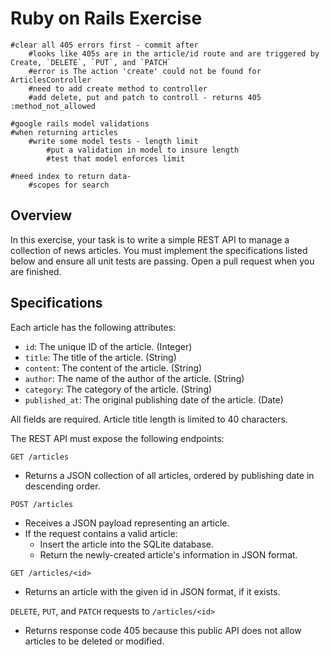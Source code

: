 # Ruby on Rails Exercise
    #clear all 405 errors first - commit after
        #looks like 405s are in the article/id route and are triggered by Create, `DELETE`, `PUT`, and `PATCH`
        #error is The action 'create' could not be found for ArticlesController
        #need to add create method to controller
        #add delete, put and patch to controll - returns 405 :method_not_allowed

    #google rails model validations
    #when returning articles
        #write some model tests - length limit
            #put a validation in model to insure length
            #test that model enforces limit

    #need index to return data-
        #scopes for search

## Overview

In this exercise, your task is to write a simple REST API to manage a collection of news articles. You must implement the specifications listed below and ensure all unit tests are passing. Open a pull request when you are finished.

## Specifications

Each article has the following attributes:
- `id`: The unique ID of the article. (Integer)
- `title`: The title of the article. (String)
- `content`: The content of the article. (String)
- `author`: The name of the author of the article. (String)
- `category`: The category of the article. (String)
- `published_at`: The original publishing date of the article. (Date)

All fields are required. Article title length is limited to 40 characters.

The REST API must expose the following endpoints:

`GET /articles`
- Returns a JSON collection of all articles, ordered by publishing date in descending order.

`POST /articles`
- Receives a JSON payload representing an article.
- If the request contains a valid article:
    - Insert the article into the SQLite database.
    - Return the newly-created article's information in JSON format.

`GET /articles/<id>`
- Returns an article with the given id in JSON format, if it exists.

`DELETE`, `PUT`, and `PATCH` requests to `/articles/<id>`
- Returns response code 405 because this public API does not allow articles to be deleted or modified.

